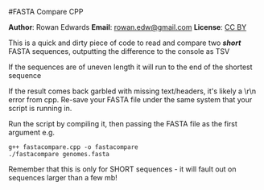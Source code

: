 #FASTA Compare CPP

**Author**: Rowan Edwards
**Email**: rowan.edw@gmail.com
**License**: [CC BY](https://creativecommons.org/licenses/by/4.0/)

This is a quick and dirty piece of code to read and compare two ***short*** FASTA sequences, outputting
the difference to the console as TSV

If the sequences are of uneven length it will run to the end of the shortest sequence

If the result comes back garbled with missing text/headers, it's likely a \r\n error
from cpp. Re-save your FASTA file under the same system that your script is running in.

Run the script by compiling it, then passing the FASTA file as the first argument e.g.

    g++ fastacompare.cpp -o fastacompare
    ./fastacompare genomes.fasta

Remember that this is only for SHORT sequences - it will fault out on sequences larger than a few mb!